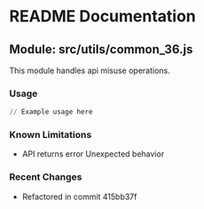 # README Documentation

## Module: src/utils/common_36.js

This module handles api misuse operations.

### Usage

```python
// Example usage here
```

### Known Limitations

- API returns error Unexpected behavior

### Recent Changes

- Refactored in commit 415bb37f

